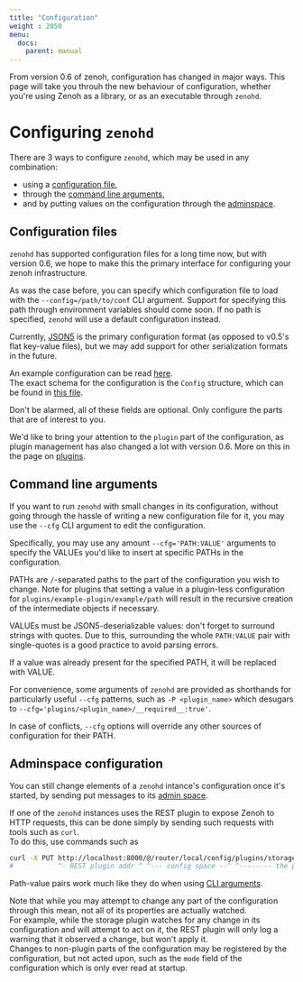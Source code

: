 ```yaml
---
title: "Configuration"
weight : 2050
menu:
  docs:
    parent: manual
---
```


From version 0.6 of zenoh, configuration has changed in major ways. This page will take you throuh the new behaviour of configuration, whether you're using Zenoh as a library, or as an executable through `zenohd`.

# Configuring `zenohd` 
There are 3 ways to configure `zenohd`, which may be used in any combination:
* using a [configuration file](#configuration-files),
* through the [command line arguments](#command-line-arguments),
* and by putting values on the configuration through the [adminspace](#adminspace-configuration).

## Configuration files
`zenohd` has supported configuration files for a long time now, but with version 0.6, we hope to make this the primary interface for configuring your zenoh infrastructure.

As was the case before, you can specify which configuration file to load with the `--config=/path/to/conf` CLI argument.
Support for specifying this path through environment variables should come soon. If no path is specified, `zenohd` will use a default configuration instead.

Currently, [JSON5](https://json5.org) is the primary configuration format (as opposed to v0.5's flat key-value files), but we may add support for other serialization formats in the future.

An example configuration can be read [here](https://github.com/eclipse-zenoh/zenoh/blob/master/EXAMPLE_CONFIG.json5).  
The exact schema for the configuration is the `Config` structure, which can be found in [this file](https://github.com/eclipse-zenoh/zenoh/blob/master/zenoh/src/config.rs).

Don't be alarmed, all of these fields are optional. Only configure the parts that are of interest to you.

We'd like to bring your attention to the `plugin` part of the configuration, as plugin management has also changed a lot with version 0.6.
More on this in the page on [plugins](../plugins).

## Command line arguments
If you want to run `zenohd` with small changes in its configuration, without going through the hassle of writing a new configuration file for it, you may use the `--cfg` CLI argument to edit the configuration.

Specifically, you may use any amount `--cfg='PATH:VALUE'` arguments to specify the VALUEs you'd like to insert at specific PATHs in the configuration.

PATHs are `/`-separated paths to the part of the configuration you wish to change.
Note for plugins that setting a value in a plugin-less configuration for `plugins/example-plugin/example/path` will result in the recursive creation of the intermediate objects if necessary.

VALUEs must be JSON5-deserializable values: don't forget to surround strings with quotes. Due to this, surrounding the whole `PATH:VALUE` pair with single-quotes is a good practice to avoid parsing errors.

If a value was already present for the specified PATH, it will be replaced with VALUE.

For convenience, some arguments of `zenohd` are provided as shorthands for particularly useful `--cfg` patterns, such as `-P <plugin_name>` which desugars to `--cfg='plugins/<plugin_name>/__required__:true'`.

In case of conflicts, `--cfg` options will override any other sources of configuration for their PATH.

## Adminspace configuration
You can still change elements of a `zenohd` intance's configuration once it's started, by sending put messages to its [admin space](../abstractions#admin-space).

If one of the `zenohd` instances uses the REST plugin to expose Zenoh to HTTP requests, this can be done simply by sending such requests with tools such as `curl`.  
To do this, use commands such as 
```bash
curl -X PUT http://localhost:8000/@/router/local/config/plugins/storages/backends/memory/storages/my-storage -d '{key_expr:"/demo/mystore/**"}'
#           ^- REST plugin addr ^ ^--- config space --^ ^-------- the path to the configured value --------^ ^------ the value to insert -----^
```

Path-value pairs work much like they do when using [CLI arguments](#command-line-arguments).

Note that while you may attempt to change any part of the configuration through this mean, not all of its properties are actually watched.  
For example, while the storage plugin watches for any change in its configuration and will attempt to act on it, the REST plugin will only log a warning that it observed a change, but won't apply it.  
Changes to non-plugin parts of the configuration may be registered by the configuration, but not acted upon, such as the `mode` field of the configuration which is only ever read at startup.